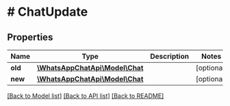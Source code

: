 # # ChatUpdate

## Properties

Name | Type | Description | Notes
------------ | ------------- | ------------- | -------------
**old** | [**\WhatsAppChatApi\Model\Chat**](Chat.md) |  | [optional] 
**new** | [**\WhatsAppChatApi\Model\Chat**](Chat.md) |  | [optional] 

[[Back to Model list]](../../README.md#documentation-for-models) [[Back to API list]](../../README.md#documentation-for-api-endpoints) [[Back to README]](../../README.md)


